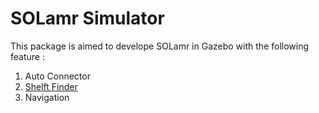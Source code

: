 # SOLamr Simulator
This package is aimed to develope SOLamr in Gazebo with the following feature : 

1. Auto Connector 
2. [Shelft Finder](ObjectRecognition.md)
3. Navigation
